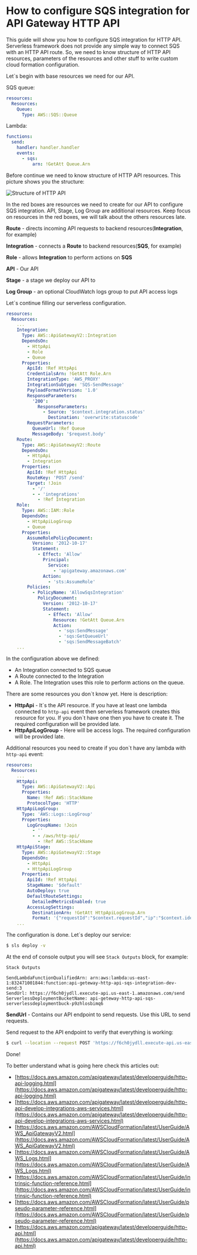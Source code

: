 # How to configure SQS integration for API Gateway HTTP API

This guide will show you how to configure SQS integration for HTTP API. Serverless framework does not provide any simple way to connect SQS with an HTTP API route. So, we need to know structure of HTTP API resources, parameters of the resources and other stuff to write custom cloud formation configuration.



Let`s begin with base resources we need for our API.

SQS queue:
```yml
resources:
  Resources:
    Queue:
      Type: AWS::SQS::Queue
```

Lambda:
```yml
functions:
  send:
    handler: handler.handler
    events:
      - sqs:
          arn: !GetAtt Queue.Arn
```

Before continue we need to know structure of HTTP API resources. This picture shows you the structure:

![Structure of HTTP API](1.png)

In the red boxes are resources we need to create for our API to configure SQS integration. API, Stage, Log Group are additional resources. Keep focus on resources in the red boxes, we will talk about the others resources late.

**Route** - directs incoming API requests to backend resources(**Integration**, for example)

**Integration** - connects a **Route** to backend resources(**SQS**, for example)

**Role** - allows **Integration** to perform actions on **SQS**

**API** - Our API

**Stage** - a stage we deploy our API to

**Log Group** - an optional CloudWatch logs group to put API access logs

Let`s continue filling our serverless configuration.

```yml
resources:
  Resources:
    ...
    Integration:
      Type: AWS::ApiGatewayV2::Integration
      DependsOn:
        - HttpApi
        - Role
        - Queue
      Properties:
        ApiId: !Ref HttpApi
        CredentialsArn: !GetAtt Role.Arn
        IntegrationType: 'AWS_PROXY'
        IntegrationSubtype: 'SQS-SendMessage'
        PayloadFormatVersion: '1.0'
        ResponseParameters:
          '200':
            ResponseParameters:
              - Source: '$context.integration.status'
                Destination: 'overwrite:statuscode'
        RequestParameters:
          QueueUrl: !Ref Queue
          MessageBody: '$request.body'
    Route:
      Type: AWS::ApiGatewayV2::Route
      DependsOn:
        - HttpApi
        - Integration
      Properties:
        ApiId: !Ref HttpApi
        RouteKey: 'POST /send'
        Target: !Join
          - '/'
          - - 'integrations'
            - !Ref Integration
    Role:
      Type: AWS::IAM::Role
      DependsOn:
        - HttpApiLogGroup
        - Queue
      Properties:
        AssumeRolePolicyDocument:
          Version: '2012-10-17'
          Statement:
            - Effect: 'Allow'
              Principal:
                Service:
                  - 'apigateway.amazonaws.com'
              Action:
                - 'sts:AssumeRole'
        Policies:
          - PolicyName: 'AllowSqsIntegration'
            PolicyDocument:
              Version: '2012-10-17'
              Statement:
                - Effect: 'Allow'
                  Resource: !GetAtt Queue.Arn
                  Action:
                    - 'sqs:SendMessage'
                    - 'sqs:GetQueueUrl'
                    - 'sqs:SendMessageBatch'
    ...
```
In the configuration above we defined:
- An Integration connected to SQS queue
- A Route connected to the Integration
- A Role. The Integration uses this role to perform actions on the queue.

There are some resources you don`t know yet. Here is description:

 - **HttpApi** - It\`s the API resource. If you have at least one lambda connected to `http-api` event then serverless framework creates this resource for you. If you don`t have one then you have to create it. The required configuration will be provided late.
 - **HttpApiLogGroup** - Here will be access logs. The required configuration will be provided late.

Additional resources you need to create if you don\`t have any lambda with `http-api` event:

```yml
resources:
  Resources:
    ...
    HttpApi:
      Type: AWS::ApiGatewayV2::Api
      Properties:
        Name: !Ref AWS::StackName
        ProtocolType: 'HTTP'
    HttpApiLogGroup:
      Type: 'AWS::Logs::LogGroup'
      Properties:
        LogGroupName: !Join
          - ''
          - - /aws/http-api/
            - !Ref AWS::StackName
    HttpApiStage:
      Type: AWS::ApiGatewayV2::Stage
      DependsOn:
        - HttpApi
        - HttpApiLogGroup
      Properties:
        ApiId: !Ref HttpApi
        StageName: '$default'
        AutoDeploy: true
        DefaultRouteSettings:
          DetailedMetricsEnabled: true
        AccessLogSettings:
          DestinationArn: !GetAtt HttpApiLogGroup.Arn
          Format: '{"requestId":"$context.requestId","ip":"$context.identity.sourceIp","requestTime":"$context.requestTime","httpMethod":"$context.httpMethod","routeKey":"$context.routeKey","status":"$context.status","protocol":"$context.protocol","responseLength":"$context.responseLength"}'
    ...
```

The configuration is done. Let`s deploy our service:

```bash
$ sls deploy -v
```

At the end of console output you will see `Stack Outputs` block, for example:
```
Stack Outputs

SendLambdaFunctionQualifiedArn: arn:aws:lambda:us-east-1:832471001844:function:api-geteway-http-api-sqs-integration-dev-send:3
SendUrl: https://f6ch0jydll.execute-api.us-east-1.amazonaws.com/send
ServerlessDeploymentBucketName: api-geteway-http-api-sqs-serverlessdeploymentbuck-p9zhlosbimq6

```

**SendUrl** - Contains our API endpoint to send requests. Use this URL to send requests.

Send request to the API endpoint to verify that everything is working:
```bash
$ curl --location --request POST 'https://f6ch0jydll.execute-api.us-east-1.amazonaws.com/send' --header 'Content-Type: application/json' --data-raw '{}'
```

Done!

To better understand what is going here check this articles out:
- [https://docs.aws.amazon.com/apigateway/latest/developerguide/http-api-logging.html](https://docs.aws.amazon.com/apigateway/latest/developerguide/http-api-logging.html)
- [https://docs.aws.amazon.com/apigateway/latest/developerguide/http-api-develop-integrations-aws-services.html](https://docs.aws.amazon.com/apigateway/latest/developerguide/http-api-develop-integrations-aws-services.html)
- [https://docs.aws.amazon.com/AWSCloudFormation/latest/UserGuide/AWS_ApiGatewayV2.html](https://docs.aws.amazon.com/AWSCloudFormation/latest/UserGuide/AWS_ApiGatewayV2.html)
- [https://docs.aws.amazon.com/AWSCloudFormation/latest/UserGuide/AWS_Logs.html](https://docs.aws.amazon.com/AWSCloudFormation/latest/UserGuide/AWS_Logs.html)
- [https://docs.aws.amazon.com/AWSCloudFormation/latest/UserGuide/intrinsic-function-reference.html](https://docs.aws.amazon.com/AWSCloudFormation/latest/UserGuide/intrinsic-function-reference.html)
- [https://docs.aws.amazon.com/AWSCloudFormation/latest/UserGuide/pseudo-parameter-reference.html](https://docs.aws.amazon.com/AWSCloudFormation/latest/UserGuide/pseudo-parameter-reference.html)
- [https://docs.aws.amazon.com/apigateway/latest/developerguide/http-api.html](https://docs.aws.amazon.com/apigateway/latest/developerguide/http-api.html)
